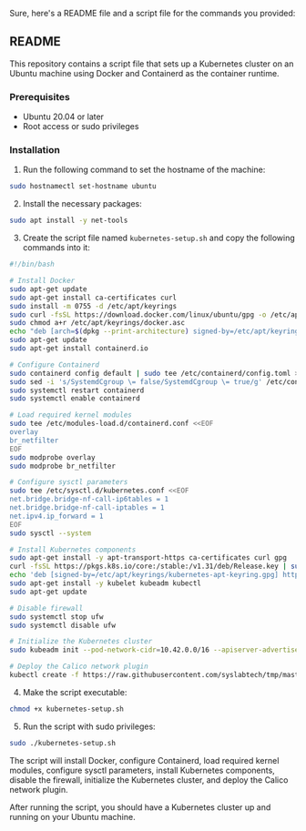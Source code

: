 Sure, here's a README file and a script file for the commands you provided:

## README

This repository contains a script file that sets up a Kubernetes cluster on an Ubuntu machine using Docker and Containerd as the container runtime.

### Prerequisites

- Ubuntu 20.04 or later
- Root access or sudo privileges

### Installation

1. Run the following command to set the hostname of the machine:

```bash
sudo hostnamectl set-hostname ubuntu
```

2. Install the necessary packages:

```bash
sudo apt install -y net-tools
```

3. Create the script file named `kubernetes-setup.sh` and copy the following commands into it:

```bash
#!/bin/bash

# Install Docker
sudo apt-get update
sudo apt-get install ca-certificates curl
sudo install -m 0755 -d /etc/apt/keyrings
sudo curl -fsSL https://download.docker.com/linux/ubuntu/gpg -o /etc/apt/keyrings/docker.asc
sudo chmod a+r /etc/apt/keyrings/docker.asc
echo "deb [arch=$(dpkg --print-architecture) signed-by=/etc/apt/keyrings/docker.asc] https://download.docker.com/linux/ubuntu $(. /etc/os-release && echo "$VERSION_CODENAME") stable" | sudo tee /etc/apt/sources.list.d/docker.list > /dev/null
sudo apt-get update
sudo apt-get install containerd.io

# Configure Containerd
sudo containerd config default | sudo tee /etc/containerd/config.toml >/dev/null 2>&1
sudo sed -i 's/SystemdCgroup \= false/SystemdCgroup \= true/g' /etc/containerd/config.toml
sudo systemctl restart containerd
sudo systemctl enable containerd

# Load required kernel modules
sudo tee /etc/modules-load.d/containerd.conf <<EOF
overlay
br_netfilter
EOF
sudo modprobe overlay
sudo modprobe br_netfilter

# Configure sysctl parameters
sudo tee /etc/sysctl.d/kubernetes.conf <<EOF
net.bridge.bridge-nf-call-ip6tables = 1
net.bridge.bridge-nf-call-iptables = 1
net.ipv4.ip_forward = 1
EOF
sudo sysctl --system

# Install Kubernetes components
sudo apt-get install -y apt-transport-https ca-certificates curl gpg
curl -fsSL https://pkgs.k8s.io/core:/stable:/v1.31/deb/Release.key | sudo gpg --dearmor -o /etc/apt/keyrings/kubernetes-apt-keyring.gpg
echo 'deb [signed-by=/etc/apt/keyrings/kubernetes-apt-keyring.gpg] https://pkgs.k8s.io/core:/stable:/v1.31/deb/ /' | sudo tee /etc/apt/sources.list.d/kubernetes.list
sudo apt-get install -y kubelet kubeadm kubectl
sudo apt-get update

# Disable firewall
sudo systemctl stop ufw
sudo systemctl disable ufw

# Initialize the Kubernetes cluster
sudo kubeadm init --pod-network-cidr=10.42.0.0/16 --apiserver-advertise-address=192.168.122.204

# Deploy the Calico network plugin
kubectl create -f https://raw.githubusercontent.com/syslabtech/tmp/master/calico.yml
```

4. Make the script executable:

```bash
chmod +x kubernetes-setup.sh
```

5. Run the script with sudo privileges:

```bash
sudo ./kubernetes-setup.sh
```

The script will install Docker, configure Containerd, load required kernel modules, configure sysctl parameters, install Kubernetes components, disable the firewall, initialize the Kubernetes cluster, and deploy the Calico network plugin.

After running the script, you should have a Kubernetes cluster up and running on your Ubuntu machine.
